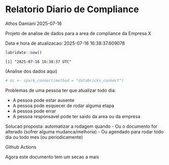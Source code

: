 # Relatorio Diario de Compliance
Athos Damiani
2025-07-16

Projeto de analise de dados para a area de compliance da Empresa X

Data e hora de atualizacao: 2025-07-16 16:38:37.609078

``` r
lubridate::now()
```

    [1] "2025-07-16 16:38:37 UTC"

(Analise dos dados aqui)

``` r
# sc <- spark_connect(method = "databricks_connect")
```

Problemas de uma pessoa ter que atualizar todo dia:

-   A pessoa pode estar ausente
-   A pessoa pode esquecer de rodar alguma etapa
-   A pessoa pode errar
-   A pessoa responsavel pode ter saido da area ou da empresa

Solucao proposta: automatizar a rodagem quando - Ou o documento for
alterado (sofrer alguma mudanca/melhoria) - Ou agendado para rodar todo
dia ou todo mes (ou periodicamente)

Github Actions

Agora este documento tem um secao a mais
